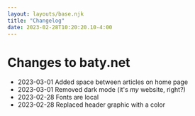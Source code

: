 ```yaml
---
layout: layouts/base.njk
title: "Changelog"
date: 2023-02-28T10:20:20.10-4:00
---
```


# Changes to baty.net

- 2023-03-01 Added space between articles on home page
- 2023-03-01 Removed dark mode (it's _my_ website, right?)
- 2023-02-28 Fonts are local
- 2023-02-28 Replaced header graphic with a color

